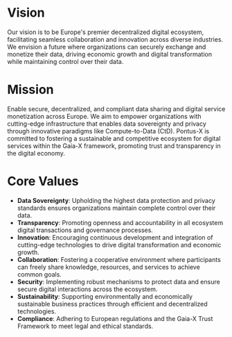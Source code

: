 # Vision
Our vision is to be Europe's premier decentralized digital ecosystem, facilitating seamless collaboration and innovation across diverse industries. We envision a future where organizations can securely exchange and monetize their data, driving economic growth and digital transformation while maintaining control over their data.

# Mission
Enable secure, decentralized, and compliant data sharing and digital service monetization across Europe. We aim to empower organizations with cutting-edge infrastructure that enables data sovereignty and privacy through innovative paradigms like Compute-to-Data (CtD). Pontus-X is committed to fostering a sustainable and competitive ecosystem for digital services within the Gaia-X framework, promoting trust and transparency in the digital economy.

# Core Values
- **Data Sovereignty**: Upholding the highest data protection and privacy standards ensures organizations maintain complete control over their data.
- **Transparency**: Promoting openness and accountability in all ecosystem digital transactions and governance processes.
- **Innovation**: Encouraging continuous development and integration of cutting-edge technologies to drive digital transformation and economic growth.
- **Collaboration**: Fostering a cooperative environment where participants can freely share knowledge, resources, and services to achieve common goals.
- **Security**: Implementing robust mechanisms to protect data and ensure secure digital interactions across the ecosystem.
- **Sustainability**: Supporting environmentally and economically sustainable business practices through efficient and decentralized technologies.
- **Compliance**: Adhering to European regulations and the Gaia-X Trust Framework to meet legal and ethical standards.

